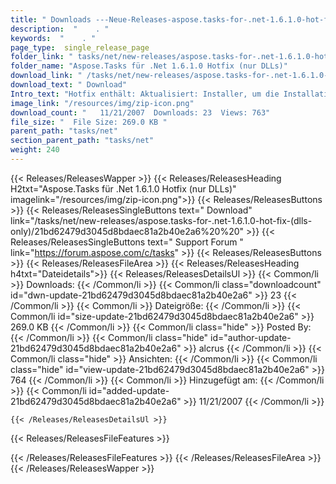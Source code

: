 ```yaml
---
title: " Downloads ---Neue-Releases-aspose.tasks-for-.net-1.6.1.0-hot-fix-(nur-dlls) . "
description:  "    . " 
keywords:  "    . " 
page_type:  single_release_page
folder_link: " tasks/net/new-releases/aspose.tasks-for-.net-1.6.1.0-hot-fix-(dlls-only)/"
folder_name: "Aspose.Tasks für .Net 1.6.1.0 Hotfix (nur DLLs)"
download_link: " /tasks/net/new-releases/aspose.tasks-for-.net-1.6.1.0-hot-fix-(dlls-only)/21bd62479d3045d8bdaec81a2b40e2a6"
download_text: " Download"
Intro_text: "Hotfix enthält: Aktualisiert: Installer, um die Installation auf Computern mit .NET zu ermöglichen ..."
image_link: "/resources/img/zip-icon.png"
download_count: "   11/21/2007  Downloads: 23  Views: 763"
file_size: "  File Size: 269.0 KB "
parent_path: "tasks/net"
section_parent_path: "tasks/net"
weight: 240
---
```


{{< Releases/ReleasesWapper >}}
  {{< Releases/ReleasesHeading H2txt="Aspose.Tasks für .Net 1.6.1.0 Hotfix (nur DLLs)" imagelink="/resources/img/zip-icon.png">}}
  {{< Releases/ReleasesButtons >}}
    {{< Releases/ReleasesSingleButtons text=" Download" link="/tasks/net/new-releases/aspose.tasks-for-.net-1.6.1.0-hot-fix-(dlls-only)/21bd62479d3045d8bdaec81a2b40e2a6%20%20" >}}
    {{< Releases/ReleasesSingleButtons text=" Support Forum " link="https://forum.aspose.com/c/tasks" >}}
  {{< Releases/ReleasesButtons >}}
  {{< Releases/ReleasesFileArea >}}
    {{< Releases/ReleasesHeading h4txt="Dateidetails">}}
    {{< Releases/ReleasesDetailsUl >}}
            {{< Common/li >}} Downloads: {{< /Common/li >}}
      {{< Common/li class="downloadcount" id="dwn-update-21bd62479d3045d8bdaec81a2b40e2a6" >}} 23 {{< /Common/li >}}
      {{< Common/li >}} Dateigröße: {{< /Common/li >}}
      {{< Common/li id="size-update-21bd62479d3045d8bdaec81a2b40e2a6" >}} 269.0 KB {{< /Common/li >}} 
      {{< Common/li  class="hide" >}} Posted By: {{< /Common/li >}} 
      {{< Common/li class="hide" id="author-update-21bd62479d3045d8bdaec81a2b40e2a6" >}} alcrus {{< /Common/li >}}
      {{< Common/li class="hide" >}} Ansichten: {{< /Common/li >}}
      {{< Common/li class="hide" id="view-update-21bd62479d3045d8bdaec81a2b40e2a6" >}} 764 {{< /Common/li >}}
      {{< Common/li >}} Hinzugefügt am: {{< /Common/li >}}
      {{< Common/li id="added-update-21bd62479d3045d8bdaec81a2b40e2a6" >}} 11/21/2007 {{< /Common/li >}} 

    {{< /Releases/ReleasesDetailsUl >}}

  {{< Releases/ReleasesFileFeatures >}}
      
  {{< /Releases/ReleasesFileFeatures >}}
 {{< /Releases/ReleasesFileArea >}}
{{< /Releases/ReleasesWapper >}}



